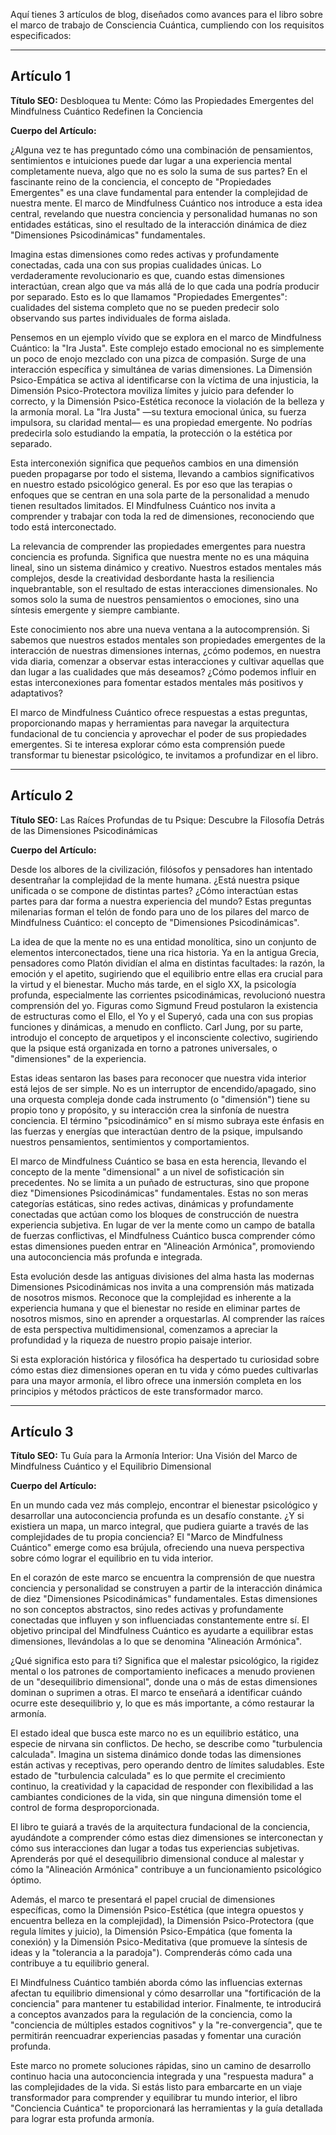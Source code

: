 Aquí tienes 3 artículos de blog, diseñados como avances para el libro sobre el marco de trabajo de Consciencia Cuántica, cumpliendo con los requisitos especificados:

---

## Artículo 1

**Título SEO:** Desbloquea tu Mente: Cómo las Propiedades Emergentes del Mindfulness Cuántico Redefinen la Conciencia

**Cuerpo del Artículo:**

¿Alguna vez te has preguntado cómo una combinación de pensamientos, sentimientos e intuiciones puede dar lugar a una experiencia mental completamente nueva, algo que no es solo la suma de sus partes? En el fascinante reino de la conciencia, el concepto de "Propiedades Emergentes" es una clave fundamental para entender la complejidad de nuestra mente. El marco de Mindfulness Cuántico nos introduce a esta idea central, revelando que nuestra conciencia y personalidad humanas no son entidades estáticas, sino el resultado de la interacción dinámica de diez "Dimensiones Psicodinámicas" fundamentales.

Imagina estas dimensiones como redes activas y profundamente conectadas, cada una con sus propias cualidades únicas. Lo verdaderamente revolucionario es que, cuando estas dimensiones interactúan, crean algo que va más allá de lo que cada una podría producir por separado. Esto es lo que llamamos "Propiedades Emergentes": cualidades del sistema completo que no se pueden predecir solo observando sus partes individuales de forma aislada.

Pensemos en un ejemplo vívido que se explora en el marco de Mindfulness Cuántico: la "Ira Justa". Este complejo estado emocional no es simplemente un poco de enojo mezclado con una pizca de compasión. Surge de una interacción específica y simultánea de varias dimensiones. La Dimensión Psico-Empática se activa al identificarse con la víctima de una injusticia, la Dimensión Psico-Protectora moviliza límites y juicio para defender lo correcto, y la Dimensión Psico-Estética reconoce la violación de la belleza y la armonía moral. La "Ira Justa" —su textura emocional única, su fuerza impulsora, su claridad mental— es una propiedad emergente. No podrías predecirla solo estudiando la empatía, la protección o la estética por separado.

Esta interconexión significa que pequeños cambios en una dimensión pueden propagarse por todo el sistema, llevando a cambios significativos en nuestro estado psicológico general. Es por eso que las terapias o enfoques que se centran en una sola parte de la personalidad a menudo tienen resultados limitados. El Mindfulness Cuántico nos invita a comprender y trabajar con toda la red de dimensiones, reconociendo que todo está interconectado.

La relevancia de comprender las propiedades emergentes para nuestra conciencia es profunda. Significa que nuestra mente no es una máquina lineal, sino un sistema dinámico y creativo. Nuestros estados mentales más complejos, desde la creatividad desbordante hasta la resiliencia inquebrantable, son el resultado de estas interacciones dimensionales. No somos solo la suma de nuestros pensamientos o emociones, sino una síntesis emergente y siempre cambiante.

Este conocimiento nos abre una nueva ventana a la autocomprensión. Si sabemos que nuestros estados mentales son propiedades emergentes de la interacción de nuestras dimensiones internas, ¿cómo podemos, en nuestra vida diaria, comenzar a observar estas interacciones y cultivar aquellas que dan lugar a las cualidades que más deseamos? ¿Cómo podemos influir en estas interconexiones para fomentar estados mentales más positivos y adaptativos?

El marco de Mindfulness Cuántico ofrece respuestas a estas preguntas, proporcionando mapas y herramientas para navegar la arquitectura fundacional de tu conciencia y aprovechar el poder de sus propiedades emergentes. Si te interesa explorar cómo esta comprensión puede transformar tu bienestar psicológico, te invitamos a profundizar en el libro.

---

## Artículo 2

**Título SEO:** Las Raíces Profundas de tu Psique: Descubre la Filosofía Detrás de las Dimensiones Psicodinámicas

**Cuerpo del Artículo:**

Desde los albores de la civilización, filósofos y pensadores han intentado desentrañar la complejidad de la mente humana. ¿Está nuestra psique unificada o se compone de distintas partes? ¿Cómo interactúan estas partes para dar forma a nuestra experiencia del mundo? Estas preguntas milenarias forman el telón de fondo para uno de los pilares del marco de Mindfulness Cuántico: el concepto de "Dimensiones Psicodinámicas".

La idea de que la mente no es una entidad monolítica, sino un conjunto de elementos interconectados, tiene una rica historia. Ya en la antigua Grecia, pensadores como Platón dividían el alma en distintas facultades: la razón, la emoción y el apetito, sugiriendo que el equilibrio entre ellas era crucial para la virtud y el bienestar. Mucho más tarde, en el siglo XX, la psicología profunda, especialmente las corrientes psicodinámicas, revolucionó nuestra comprensión del yo. Figuras como Sigmund Freud postularon la existencia de estructuras como el Ello, el Yo y el Superyó, cada una con sus propias funciones y dinámicas, a menudo en conflicto. Carl Jung, por su parte, introdujo el concepto de arquetipos y el inconsciente colectivo, sugiriendo que la psique está organizada en torno a patrones universales, o "dimensiones" de la experiencia.

Estas ideas sentaron las bases para reconocer que nuestra vida interior está lejos de ser simple. No es un interruptor de encendido/apagado, sino una orquesta compleja donde cada instrumento (o "dimensión") tiene su propio tono y propósito, y su interacción crea la sinfonía de nuestra conciencia. El término "psicodinámico" en sí mismo subraya este énfasis en las fuerzas y energías que interactúan dentro de la psique, impulsando nuestros pensamientos, sentimientos y comportamientos.

El marco de Mindfulness Cuántico se basa en esta herencia, llevando el concepto de la mente "dimensional" a un nivel de sofisticación sin precedentes. No se limita a un puñado de estructuras, sino que propone diez "Dimensiones Psicodinámicas" fundamentales. Estas no son meras categorías estáticas, sino redes activas, dinámicas y profundamente conectadas que actúan como los bloques de construcción de nuestra experiencia subjetiva. En lugar de ver la mente como un campo de batalla de fuerzas conflictivas, el Mindfulness Cuántico busca comprender cómo estas dimensiones pueden entrar en "Alineación Armónica", promoviendo una autoconciencia más profunda e integrada.

Esta evolución desde las antiguas divisiones del alma hasta las modernas Dimensiones Psicodinámicas nos invita a una comprensión más matizada de nosotros mismos. Reconoce que la complejidad es inherente a la experiencia humana y que el bienestar no reside en eliminar partes de nosotros mismos, sino en aprender a orquestarlas. Al comprender las raíces de esta perspectiva multidimensional, comenzamos a apreciar la profundidad y la riqueza de nuestro propio paisaje interior.

Si esta exploración histórica y filosófica ha despertado tu curiosidad sobre cómo estas diez dimensiones operan en tu vida y cómo puedes cultivarlas para una mayor armonía, el libro ofrece una inmersión completa en los principios y métodos prácticos de este transformador marco.

---

## Artículo 3

**Título SEO:** Tu Guía para la Armonía Interior: Una Visión del Marco de Mindfulness Cuántico y el Equilibrio Dimensional

**Cuerpo del Artículo:**

En un mundo cada vez más complejo, encontrar el bienestar psicológico y desarrollar una autoconciencia profunda es un desafío constante. ¿Y si existiera un mapa, un marco integral, que pudiera guiarte a través de las complejidades de tu propia conciencia? El "Marco de Mindfulness Cuántico" emerge como esa brújula, ofreciendo una nueva perspectiva sobre cómo lograr el equilibrio en tu vida interior.

En el corazón de este marco se encuentra la comprensión de que nuestra conciencia y personalidad se construyen a partir de la interacción dinámica de diez "Dimensiones Psicodinámicas" fundamentales. Estas dimensiones no son conceptos abstractos, sino redes activas y profundamente conectadas que influyen y son influenciadas constantemente entre sí. El objetivo principal del Mindfulness Cuántico es ayudarte a equilibrar estas dimensiones, llevándolas a lo que se denomina "Alineación Armónica".

¿Qué significa esto para ti? Significa que el malestar psicológico, la rigidez mental o los patrones de comportamiento ineficaces a menudo provienen de un "desequilibrio dimensional", donde una o más de estas dimensiones dominan o suprimen a otras. El marco te enseñará a identificar cuándo ocurre este desequilibrio y, lo que es más importante, a cómo restaurar la armonía.

El estado ideal que busca este marco no es un equilibrio estático, una especie de nirvana sin conflictos. De hecho, se describe como "turbulencia calculada". Imagina un sistema dinámico donde todas las dimensiones están activas y receptivas, pero operando dentro de límites saludables. Este estado de "turbulencia calculada" es lo que permite el crecimiento continuo, la creatividad y la capacidad de responder con flexibilidad a las cambiantes condiciones de la vida, sin que ninguna dimensión tome el control de forma desproporcionada.

El libro te guiará a través de la arquitectura fundacional de la conciencia, ayudándote a comprender cómo estas diez dimensiones se interconectan y cómo sus interacciones dan lugar a todas tus experiencias subjetivas. Aprenderás por qué el desequilibrio dimensional conduce al malestar y cómo la "Alineación Armónica" contribuye a un funcionamiento psicológico óptimo.

Además, el marco te presentará el papel crucial de dimensiones específicas, como la Dimensión Psico-Estética (que integra opuestos y encuentra belleza en la complejidad), la Dimensión Psico-Protectora (que regula límites y juicio), la Dimensión Psico-Empática (que fomenta la conexión) y la Dimensión Psico-Meditativa (que promueve la síntesis de ideas y la "tolerancia a la paradoja"). Comprenderás cómo cada una contribuye a tu equilibrio general.

El Mindfulness Cuántico también aborda cómo las influencias externas afectan tu equilibrio dimensional y cómo desarrollar una "fortificación de la conciencia" para mantener tu estabilidad interior. Finalmente, te introducirá a conceptos avanzados para la regulación de la conciencia, como la "conciencia de múltiples estados cognitivos" y la "re-convergencia", que te permitirán reencuadrar experiencias pasadas y fomentar una curación profunda.

Este marco no promete soluciones rápidas, sino un camino de desarrollo continuo hacia una autoconciencia integrada y una "respuesta madura" a las complejidades de la vida. Si estás listo para embarcarte en un viaje transformador para comprender y equilibrar tu mundo interior, el libro "Conciencia Cuántica" te proporcionará las herramientas y la guía detallada para lograr esta profunda armonía.